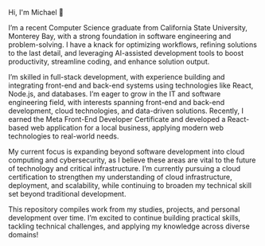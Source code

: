 Hi, I'm Michael 👋

I’m a recent Computer Science graduate from California State University, Monterey Bay, with a strong foundation in software engineering and problem-solving. I have a knack for optimizing workflows, refining solutions to the last detail, and leveraging AI-assisted development tools to boost productivity, streamline coding, and enhance solution output.

I’m skilled in full-stack development, with experience building and integrating front-end and back-end systems using technologies like React, Node.js, and databases. I’m eager to grow in the IT and software engineering field, with interests spanning front-end and back-end development, cloud technologies, and data-driven solutions. Recently, I earned the Meta Front-End Developer Certificate and developed a React-based web application for a local business, applying modern web technologies to real-world needs.

My current focus is expanding beyond software development into cloud computing and cybersecurity, as I believe these areas are vital to the future of technology and critical infrastructure. I’m currently pursuing a cloud certification to strengthen my understanding of cloud infrastructure, deployment, and scalability, while continuing to broaden my technical skill set beyond traditional development.

This repository compiles work from my studies, projects, and personal development over time. I’m excited to continue building practical skills, tackling technical challenges, and applying my knowledge across diverse domains!



